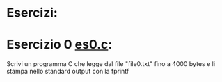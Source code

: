 
# Esercizi:

# Esercizio 0 [es0.c](es0.c):
Scrivi un programma C che legge dal file "file0.txt" fino a 4000 bytes e li stampa nello standard output con la fprintf
